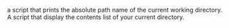 a script that prints the absolute path name of the current working directory.
A script that display  the contents list of your current directory.
